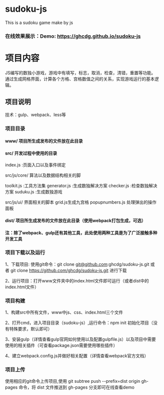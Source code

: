 # sudoku-js
This is a sudoku game make by js

### 在线效果展示：Demo: https://ghcdg.github.io/sudoku-js

# 项目内容
JS编写的数独小游戏，游戏中有填写，标志，取消，检查，清错，重置等功能。通过生成网格界面，计算各个方格、宫格数值之间的关系，实现游戏运行的基本逻辑。

## 项目说明

技术：gulp、webpack、less等

### 项目目录

#### www/ 项目所生成发布的文件放在此目录

#### src/ 开发过程中使用的目录

index.js :页面入口以及事件绑定

src/js/core/	算法以及数据结构相关的脚

toolkit.js :工具方法集
generator.js :生成数独解决方案
checker.js :检查数独解决方案
suduku.js :生成数独游戏

src/js/ui/	界面相关的脚本
grid.js生成九宫格
popupnumbers.js 处理弹出的操作面板

#### dist/ 项目所生成发布的文件放在此目录（使用webpack打包生成，可选） 

#### 注：除了webpack、gulp还有其他工具，此处使用两种工具是为了广泛接触多种开发工具

### 项目下载以及运行

1、下载项目: 使用git命令：git clone git@github.com:ghcdg/sudoku-js.git 或者 git clone https://github.com/ghcdg/sudoku-js.git 进行下载

2、运行项目：打开www文件夹中的index.html文件即可运行（或者dist中的index.html文件）

### 项目构建
1、构建src中所有文件，www中js、css、index.html三个文件

2、打开cmd，进入项目目录（sudoku-js）,运行命令：npm init 初始化项目（没有特殊要求，默认即可）

3、安装gulp（详情查看gulp官网如何使用以及配置gulpfile.js）以及项目中需要使用的相关插件（可查看package.json需要使用哪些插件）

4、建立webpack.config.js并做好相关配置（详情查看webpack官方文档） 

### 项目上传 

使用相应的git命令上传项目,使用 git subtree push --prefix=dist origin gh-pages 命令，将 dist 文件推送到 gh-pages 分支即可在线查看demo












